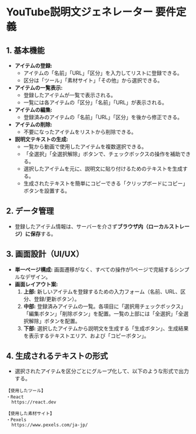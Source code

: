 # YouTube説明文ジェネレーター 要件定義

## 1. 基本機能

- **アイテムの登録:**
    - アイテムの「名前」「URL」「区分」を入力してリストに登録できる。
    - 区分は「ツール」「素材サイト」「その他」から選択できる。
- **アイテムの一覧表示:**
    - 登録したアイテムが一覧で表示される。
    - 一覧には各アイテムの「区分」「名前」「URL」が表示される。
- **アイテムの編集:**
    - 登録済みのアイテムの「名前」「URL」「区分」を後から修正できる。
- **アイテムの削除:**
    - 不要になったアイテムをリストから削除できる。
- **説明文テキストの生成:**
    - 一覧から動画で使用したアイテムを複数選択できる。
    - 「全選択」「全選択解除」ボタンで、チェックボックスの操作を補助できる。
    - 選択したアイテムを元に、説明文に貼り付けるためのテキストを生成する。
    - 生成されたテキストを簡単にコピーできる「クリップボードにコピー」ボタンを設置する。

## 2. データ管理

- 登録したアイテム情報は、サーバーを介さず**ブラウザ内（ローカルストレージ）に保存**する。

## 3. 画面設計（UI/UX）

- **単一ページ構成:** 画面遷移がなく、すべての操作が1ページで完結するシンプルなデザイン。
- **画面レイアウト案:**
    1.  **上部:** 新しいアイテムを登録するための入力フォーム（名前、URL、区分、登録/更新ボタン）。
    2.  **中部:** 登録済みアイテムの一覧。各項目に「選択用チェックボックス」「編集ボタン」「削除ボタン」を配置。一覧の上部には「全選択」「全選択解除」ボタンを配置。
    3.  **下部:** 選択したアイテムから説明文を生成する「生成ボタン」、生成結果を表示するテキストエリア、および「コピーボタン」。

## 4. 生成されるテキストの形式

- 選択されたアイテムを区分ごとにグループ化して、以下のような形式で出力する。

```
【使用したツール】
・React
  https://react.dev

【使用した素材サイト】
・Pexels
  https://www.pexels.com/ja-jp/
```
